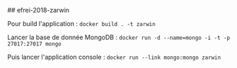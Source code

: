## efrei-2018-zarwin

Pour build l'application :
`docker build . -t zarwin`

Lancer la base de donnée MongoDB : 
`docker run -d --name=mongo -i -t -p 27017:27017 mongo`

Puis lancer l'application console :
`docker run --link mongo:mongo zarwin`
